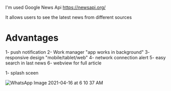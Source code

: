 I'm used Google News Api https://newsapi.org/

It allows users to see the latest news from different sources

# Advantages

1- push notification
2- Work manager "app works in background"
3- responsive design "mobile/tablet/web"
4- network connection alert
5- easy search in last news
6- webview for full article

1- splash sceen 

![WhatsApp Image 2021-04-16 at 6 10 37 AM](https://user-images.githubusercontent.com/48440396/114970402-ad8f9900-9e7a-11eb-9872-df067375d0f5.jpeg)


